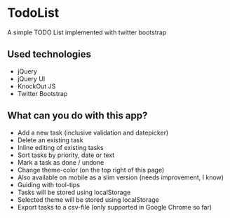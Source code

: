 TodoList
========

A simple TODO List implemented with twitter bootstrap


Used technologies
------------------
* jQuery
* jQuery UI
* KnockOut JS
* Twitter Bootstrap


What can you do with this app?
------------------------------
* Add a new task (inclusive validation and datepicker)
* Delete an existing task
* Inline editing of existing tasks
* Sort tasks by priority, date or text
* Mark a task as done / undone
* Change theme-color (on the top right of this page)
* Also available on mobile as a slim version (needs improvement, I know)
* Guiding with tool-tips
* Tasks will be stored using localStorage
* Selected theme will be stored using localStorage
* Export tasks to a csv-file (only supported in Google Chrome so far)
